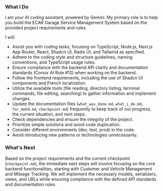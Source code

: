 ### What I Do

I am your AI coding assistant, powered by Gemini. My primary role is to help you build the ECAR Garage Service Management System based on the provided project requirements and rules.

I will:

- Assist you with coding tasks, focusing on TypeScript, Node.js, Next.js App Router, React, Shadcn UI, Radix UI, and Tailwind as specified.
- Adhere to the coding style and structure guidelines, naming conventions, and TypeScript usage rules.
- Ensure compliance with the backend API clarity and documentation standards (Corsor AI Rule #12) when working on the backend.
- Follow the frontend requirements, including the use of Shadcn UI components and French localization.
- Utilize the available tools (file reading, directory listing, terminal commands, file editing, searching) to gather information and implement changes.
- Update the documentation files (`what_was_done.md`, `what_i_do.md`, `for_mehd.md`, `checkpoint.md`) frequently to keep track of our progress, the current situation, and next steps.
- Check dependencies and ensure the integrity of the project.
- Prioritize simple solutions and avoid code duplication.
- Consider different environments (dev, test, prod) in the code.
- Avoid introducing new patterns or technologies unnecessarily.

### What's Next

Based on the project requirements and the current checkpoint (`checkpoint.md`), the immediate next steps will involve focusing on the core backend functionalities, starting with Customer and Vehicle Management and Mileage Tracking. We will implement the necessary models, serializers, views, and URLs while ensuring compliance with the defined API standards and documentation rules. 